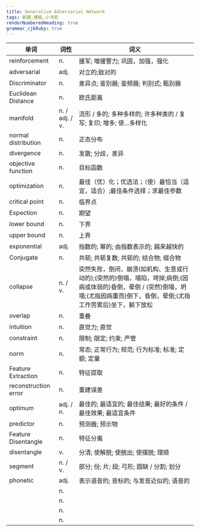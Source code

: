 ```yaml
---
title: Generative Adversarial Network
tags: 新建,模板,小书匠
renderNumberedHeading: true
grammar_cjkRuby: true
---
```


| 单词 | 词性 | 词义  |
| ---------- | --- | --- |
| reinforcement | n.  | 援军; 增援警力; 巩固，加强，强化 |
| adversarial | adj.  | 对立的;敌对的 |
| Discriminator | n.  | 差异点; 鉴别器; 鉴频器; 判别式; 甄别器 |
| Euclidean Distance | n.  | 欧氏距离 |
| manifold | n. / adj. / v. | 流形 / 多的; 多种多样的; 许多种类的 / 复写; 复印; 增多; 使…多样化 |
| normal distribution | n.  | 正态分布 |
| divergence | n.  | 发散; 分歧，差异 |
| objective function | n.  | 目标函数 |
| optimization | n.  | 最佳（优）化；优选法；（使）最恰当（适宜，适合）;最佳条件选择；求最佳参数 |
| critical point | n.  | 临界点 |
| Expection | n.  | 期望 |
| lower bound | n.  | 下界 |
| upper bound | n.  | 上界 |
| exponential | adj.  | 指数的; 幂的; 由指数表示的; 越来越快的 |
| Conjugate | n.  | 共轭; 共轭复数; 共轭的; 结合物; 缀合物 |
| collapse | n. / v. | 突然失败，倒闭，崩溃(如机构、生意或行动的);(突然的)倒塌，塌陷，垮掉;病倒;(因病或体弱的)昏倒，晕倒 / (突然)倒塌，坍塌;(尤指因病重而)倒下，昏倒，晕倒;(尤指工作劳累后)坐下，躺下放松 |
| overlap | n.  | 重叠 |
| intuition | n.  | 直觉力; 直觉 |
| constraint | n.  | 限制; 限定; 约束; 严管 |
| norm | n.  | 常态; 正常行为; 规范; 行为标准; 标准; 定额; 定量 |
| Feature Extraction | n.  | 特征提取 |
| reconstruction error | n.  | 重建误差 |
| optimum | adj. / n.  | 最佳的; 最适宜的; 最佳结果; 最好的条件 / 最佳效果; 最适宜条件 |
| predictor | n.  | 预测器; 预示物 |
| Feature Disentangle | n.  | 特征分离 |
| disentangle | v.  | 分清; 使解脱; 使脱出; 使摆脱; 理顺 |
| segment | n. / v.  | 部分; 份; 片; 段; 弓形; 圆缺 / 分割; 划分 |
| phonetic | adj.  | 表示语音的; 音标的; 与发音近似的; 语音的 |
|  | n.  |  |
|  | n.  |  |
|  | n.  |  |
|  | n.  |  |